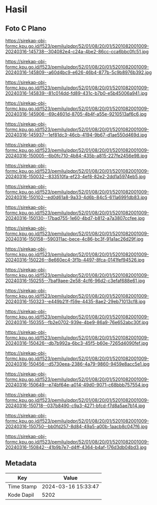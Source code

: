 # Hasil

## Foto C Plano

https://sirekap-obj-formc.kpu.go.id/f523/pemilu/pdpr/52/01/08/20/01/5201082001009-20240316-145738--304082e4-c24a-4be2-86cc-cca6bbc0fc51.jpg

https://sirekap-obj-formc.kpu.go.id/f523/pemilu/pdpr/52/01/08/20/01/5201082001009-20240316-145809--a60d4bc9-e626-46b4-877b-5c9b8976b392.jpg

https://sirekap-obj-formc.kpu.go.id/f523/pemilu/pdpr/52/01/08/20/01/5201082001009-20240316-145839--81c014dd-fd89-431c-b7b0-e5b45006a941.jpg

https://sirekap-obj-formc.kpu.go.id/f523/pemilu/pdpr/52/01/08/20/01/5201082001009-20240316-145906--69c4601d-8705-4b4f-a55e-9210513af6c6.jpg

https://sirekap-obj-formc.kpu.go.id/f523/pemilu/pdpr/52/01/08/20/01/5201082001009-20240316-145937--1ef81dc3-46cb-4194-9b67-d1ae550d469d.jpg

https://sirekap-obj-formc.kpu.go.id/f523/pemilu/pdpr/52/01/08/20/01/5201082001009-20240316-150005--6b0fc710-4b84-435b-a815-227fe2456e98.jpg

https://sirekap-obj-formc.kpu.go.id/f523/pemilu/pdpr/52/01/08/20/01/5201082001009-20240316-150032--833510fa-ef23-4ef8-82e2-2dd1a5974eb5.jpg

https://sirekap-obj-formc.kpu.go.id/f523/pemilu/pdpr/52/01/08/20/01/5201082001009-20240316-150102--ed0d61a8-9a33-4d6b-84c5-611a6991db83.jpg

https://sirekap-obj-formc.kpu.go.id/f523/pemilu/pdpr/52/01/08/20/01/5201082001009-20240316-150130--17bad755-1e60-4bd7-b812-a7a3807ccfee.jpg

https://sirekap-obj-formc.kpu.go.id/f523/pemilu/pdpr/52/01/08/20/01/5201082001009-20240316-150158--590311ac-bece-4c86-bc3f-91a1ac26d29f.jpg

https://sirekap-obj-formc.kpu.go.id/f523/pemilu/pdpr/52/01/08/20/01/5201082001009-20240316-150226--8e660ec4-3f1b-4497-8fca-0141fef94526.jpg

https://sirekap-obj-formc.kpu.go.id/f523/pemilu/pdpr/52/01/08/20/01/5201082001009-20240316-150255--7baf9aee-2e58-4cf6-96d2-c3efaf688e61.jpg

https://sirekap-obj-formc.kpu.go.id/f523/pemilu/pdpr/52/01/08/20/01/5201082001009-20240316-150323--e449b21f-f59e-4435-8ae2-29eb71013cf8.jpg

https://sirekap-obj-formc.kpu.go.id/f523/pemilu/pdpr/52/01/08/20/01/5201082001009-20240316-150355--fb2e0702-939e-4be9-86a9-76e652abc30f.jpg

https://sirekap-obj-formc.kpu.go.id/f523/pemilu/pdpr/52/01/08/20/01/5201082001009-20240316-150426--db7b992a-6bc3-45f5-b60e-7265d4090fef.jpg

https://sirekap-obj-formc.kpu.go.id/f523/pemilu/pdpr/52/01/08/20/01/5201082001009-20240316-150456--d5730eea-2386-4a79-9860-9459e8acc5e1.jpg

https://sirekap-obj-formc.kpu.go.id/f523/pemilu/pdpr/52/01/08/20/01/5201082001009-20240316-150649--e74bf64e-a014-49d0-9071-c68bbb757554.jpg

https://sirekap-obj-formc.kpu.go.id/f523/pemilu/pdpr/52/01/08/20/01/5201082001009-20240316-150718--037b8490-c9a3-4271-bfcd-f7d8a5ae7b14.jpg

https://sirekap-obj-formc.kpu.go.id/f523/pemilu/pdpr/52/01/08/20/01/5201082001009-20240316-150750--bb0fd257-8d84-49a5-a00b-1aacb8c047f6.jpg

https://sirekap-obj-formc.kpu.go.id/f523/pemilu/pdpr/52/01/08/20/01/5201082001009-20240316-150842--41b9b7e7-d4ff-4364-b4af-176d3db04bd3.jpg


## Metadata

| Key        | Value               |
| ---------- | ------------------- |
| Time Stamp | 2024-03-16 15:33:47 |
| Kode Dapil | 5202                |



